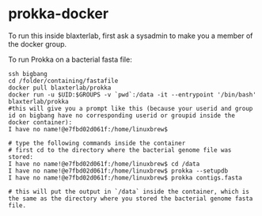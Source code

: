 # prokka-docker

To run this inside blaxterlab, first ask a sysadmin to make you a member of the docker group.

To run Prokka on a bacterial fasta file:

```
ssh bigbang
cd /folder/containing/fastafile
docker pull blaxterlab/prokka
docker run -u $UID:$GROUPS -v `pwd`:/data -it --entrypoint '/bin/bash' blaxterlab/prokka
#this will give you a prompt like this (because your userid and group id on bigbang have no corresponding userid or groupid inside the docker container):
I have no name!@e7fbd02d061f:/home/linuxbrew$ 

# type the following commands inside the container
# first cd to the directory where the bacterial genome file was stored:
I have no name!@e7fbd02d061f:/home/linuxbrew$ cd /data
I have no name!@e7fbd02d061f:/home/linuxbrew$ prokka --setupdb
I have no name!@e7fbd02d061f:/home/linuxbrew$ prokka contigs.fasta

# this will put the output in `/data` inside the container, which is the same as the directory where you stored the bacterial genome fasta file.

